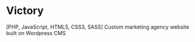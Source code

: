 # Victory
[PHP, JavaScript, HTML5, CSS3, SASS] Custom marketing agency website built on Wordpress CMS
